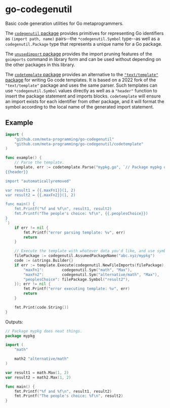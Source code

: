 # go-codegenutil
Basic code generation utilities for Go metaprogrammers.

The [`codegenutil`
package](https://pkg.go.dev/github.com/meta-programming/go-codegenutil) provides
primitives for representing Go identifiers as `(import path, name)` pairs--the
`*codegenutil.Symbol` type--as well as a `codegenutil.Package` type that
represents a unique name for a Go package.

The [`unusedimport`
package](https://pkg.go.dev/github.com/meta-programming/go-codegenutil/unusedimports)
provides the import pruning features of the `goimports` command in library form
and can be used without depending on the other packages in this library.

The [`codetemplate`
package](https://pkg.go.dev/github.com/meta-programming/go-codegenutil) provides
an alternative to the [`"text/template"`
package](https://pkg.go.dev/text/template) for writing Go code templates. It is
based on a 2022 fork of the `"text/template"` package and uses the same parser.
Such templates can use `*codegenutil.Symbol` values directly as well as a
`"header"` function to insert the package statement and imports blocks.
`codetemplate` will ensure an import exists for each identifier from other
package, and it will format the symbol according to the local name of the
generated import statement.


## Example

```go
import (
    "github.com/meta-programming/go-codegenutil"
    "github.com/meta-programming/go-codegenutil/codetemplate"
)

func example() {
    // Parse the template.
    template, err := codetemplate.Parse("mypkg.go", `// Package mypkg does neat things.
{{header}}

import "automaticallyremoved"

var result1 = {{.maxFn1}}(1, 2)
var result2 = {{.maxFn2}}(1, 2)

func main() {
    fmt.Printf("%f and %f\n", result1, result2)
    fmt.Printf("The people's choice: %f\n", {{.peoplesChoice}})
}
`)
    if err != nil {
        fmt.Printf("error parsing template: %v", err)
        return
    }

    // Execute the template with whatever data you'd like, and use symbols directly.
    filePackage := codegenutil.AssumedPackageName("abc.xyz/mypkg")
    code := &strings.Builder{}
    if err := template.Execute(codegenutil.NewFileImports(filePackage), code, map[string]*codegenutil.Symbol{
        "maxFn1":        codegenutil.Sym("math", "Max"),
        "maxFn2":        codegenutil.Sym("alternative/math", "Max"),
        "peoplesChoice": filePackage.Symbol("result2"),
    }); err != nil {
        fmt.Printf("error executing template: %v", err)
        return
    }

    fmt.Print(code.String())
}
```

Outputs:

```go
// Package mypkg does neat things.
package mypkg

import (
	"math"

	math2 "alternative/math"
)

var result1 = math.Max(1, 2)
var result2 = math2.Max(1, 2)

func main() {
	fmt.Printf("%f and %f\n", result1, result2)
	fmt.Printf("The people's choice: %f\n", result2)
}
```